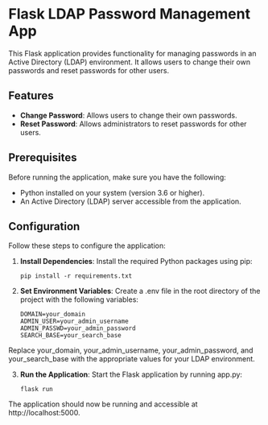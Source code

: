 # Flask LDAP Password Management App

This Flask application provides functionality for managing passwords in an Active Directory (LDAP) environment. It allows users to change their own passwords and reset passwords for other users.

## Features

- **Change Password**: Allows users to change their own passwords.
- **Reset Password**: Allows administrators to reset passwords for other users.

## Prerequisites

Before running the application, make sure you have the following:

- Python installed on your system (version 3.6 or higher).
- An Active Directory (LDAP) server accessible from the application.

## Configuration

Follow these steps to configure the application:

1. **Install Dependencies**: Install the required Python packages using pip:
   ```
   pip install -r requirements.txt
   ```

2. **Set Environment Variables**: Create a .env file in the root directory of the project with the following variables:
    ```
    DOMAIN=your_domain
    ADMIN_USER=your_admin_username
    ADMIN_PASSWD=your_admin_password
    SEARCH_BASE=your_search_base
    ```
Replace your_domain, your_admin_username, your_admin_password, and your_search_base with the appropriate values for your LDAP environment.

3. **Run the Application**: Start the Flask application by running app.py:

    ```
    flask run
    ```

The application should now be running and accessible at http://localhost:5000.